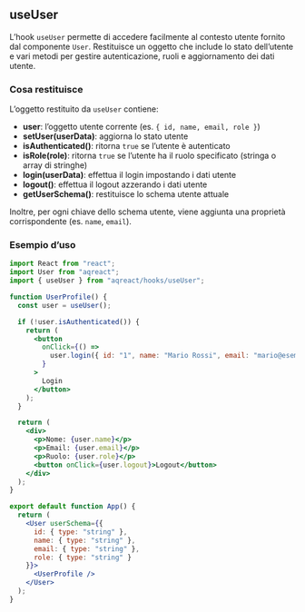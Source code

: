## useUser

L’hook `useUser` permette di accedere facilmente al contesto utente fornito dal componente `User`. Restituisce un oggetto che include lo stato dell’utente e vari metodi per gestire autenticazione, ruoli e aggiornamento dei dati utente.

### Cosa restituisce

L’oggetto restituito da `useUser` contiene:

- **user**: l’oggetto utente corrente (es. `{ id, name, email, role }`)
- **setUser(userData)**: aggiorna lo stato utente
- **isAuthenticated()**: ritorna `true` se l’utente è autenticato
- **isRole(role)**: ritorna `true` se l’utente ha il ruolo specificato (stringa o array di stringhe)
- **login(userData)**: effettua il login impostando i dati utente
- **logout()**: effettua il logout azzerando i dati utente
- **getUserSchema()**: restituisce lo schema utente attuale

Inoltre, per ogni chiave dello schema utente, viene aggiunta una proprietà corrispondente (es. `name`, `email`).

### Esempio d’uso

```jsx
import React from "react";
import User from "aqreact";
import { useUser } from "aqreact/hooks/useUser";

function UserProfile() {
  const user = useUser();

  if (!user.isAuthenticated()) {
    return (
      <button
        onClick={() =>
          user.login({ id: "1", name: "Mario Rossi", email: "mario@esempio.com", role: "ADMIN" })
        }
      >
        Login
      </button>
    );
  }

  return (
    <div>
      <p>Nome: {user.name}</p>
      <p>Email: {user.email}</p>
      <p>Ruolo: {user.role}</p>
      <button onClick={user.logout}>Logout</button>
    </div>
  );
}

export default function App() {
  return (
    <User userSchema={{
      id: { type: "string" },
      name: { type: "string" },
      email: { type: "string" },
      role: { type: "string" }
    }}>
      <UserProfile />
    </User>
  );
}
```